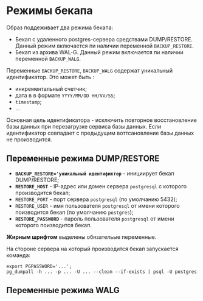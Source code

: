# Режимы бекапа

Образ поддеживает два режима бекапа:
- Бекап с удаленного postgres-сервера средствами DUMP/RESTORE. Данный режим включается пи наличии переменной `BACKUP_RESTORE`.
- Бекап из архива WAL-G. Данный режим включается пи наличии переменной `BACKUP_WALG`.

Переменные `BACKUP_RESTORE`, `BACKUP_WALG` содержат уникальный идентификатор. Это может быть :
- инкрементальный счетчик;
- дата в в формате `YYYY/MM/DD HH/VV/SS`;
- `timestamp`;
- ...

Основная цель идентификатора - исключить повторное восстановление базы данных при перезагрузке сервиса базы данных.
Если идентификатор совпадает с предыдущим воттсановление базы данных не производится.

## Переменные режима DUMP/RESTORE

- **`BACKUP_RESTORE='уникальный идентификтор`** - инициирует бекап DUMP/RESTORE;
- **`RESTORE_HOST`** - IP-адрес или домен сервера `postgresql` с которого производится бекап;
- `RESTORE_PORT` - порт сервера `postgresql` (по умолчанию 5432);
- `RESTORE_USER` - имя пользователя `postgresql` от имени которого поизводится бекап (по умолчанию `postgres`);
- **`RESTORE_PASSWORD`** - пароль пользователя `postgresql` от имени которого поизводится бекап. 

**Жирным шрифтом** выделены обязательые переменные.

На стороне сервера на который производится бекап запускается команда:
```
export PGPASSWORD='...';
pg_dumpall -h ... -p ... -U ... --clean --if-exists | psql -U postgres
```

## Переменные режима WALG

